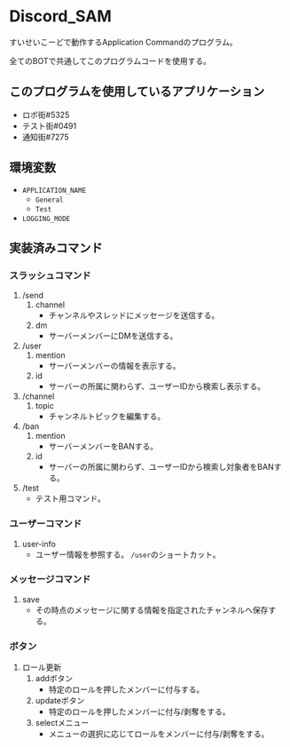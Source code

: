# Discord_SAM 

すいせいこーどで動作するApplication Commandのプログラム。

全てのBOTで共通してこのプログラムコードを使用する。

## このプログラムを使用しているアプリケーション

- ロボ街#5325
- テスト街#0491
- 通知街#7275

## 環境変数
* `APPLICATION_NAME`
    - `General`
    - `Test`
* `LOGGING_MODE`

## 実装済みコマンド

### スラッシュコマンド
1. /send
    1. channel
        - チャンネルやスレッドにメッセージを送信する。
    1. dm
        - サーバーメンバーにDMを送信する。
1. /user
    1. mention
        - サーバーメンバーの情報を表示する。
    1. id
        - サーバーの所属に関わらず、ユーザーIDから検索し表示する。
1. /channel
    1. topic
        - チャンネルトピックを編集する。
1. /ban
    1. mention
        - サーバーメンバーをBANする。
    1. id
        - サーバーの所属に関わらず、ユーザーIDから検索し対象者をBANする。
99. /test
    * テスト用コマンド。

### ユーザーコマンド
1. user-info
    - ユーザー情報を参照する。 `/user`のショートカット。

### メッセージコマンド
1. save
    - その時点のメッセージに関する情報を指定されたチャンネルへ保存する。

### ボタン
1. ロール更新
    1. addボタン
        - 特定のロールを押したメンバーに付与する。
    1. updateボタン
        - 特定のロールを押したメンバーに付与/剥奪をする。
    1. selectメニュー
        - メニューの選択に応じてロールをメンバーに付与/剥奪をする。
